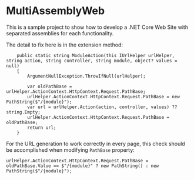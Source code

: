 # MultiAssemblyWeb

This is a sample project to show how to develop a .NET Core Web Site with separated assemblies for each functionality.

The detail to fix here is in the extension method:

        public static string ModuleAction(this IUrlHelper urlHelper, string action, string controller, string module, object? values = null)
        {
            ArgumentNullException.ThrowIfNull(urlHelper);

            var oldPathBase = urlHelper.ActionContext.HttpContext.Request.PathBase;
            urlHelper.ActionContext.HttpContext.Request.PathBase = new PathString($"/{module}");
            var url = urlHelper.Action(action, controller, values) ?? string.Empty;
            urlHelper.ActionContext.HttpContext.Request.PathBase = oldPathBase;
            return url;
        }

For the URL generation to work correctly in every page, this check should be accomplished when modifying `PathBase` property:

    urlHelper.ActionContext.HttpContext.Request.PathBase = oldPathBase.Value == $"/{module}" ? new PathString() : new PathString($"/{module}");
